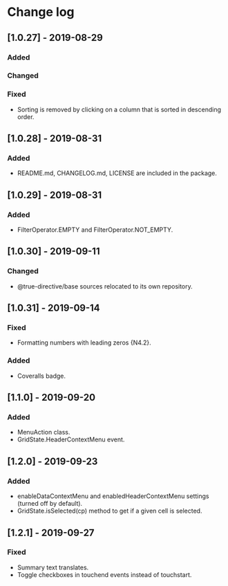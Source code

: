 # Change log


## [1.0.27] - 2019-08-29

### Added

### Changed

### Fixed

- Sorting is removed by clicking on a column that is sorted in descending order.

## [1.0.28] - 2019-08-31

### Added

- README.md, CHANGELOG.md, LICENSE are included in the package.

## [1.0.29] - 2019-08-31

### Added

- FilterOperator.EMPTY and FilterOperator.NOT_EMPTY.

## [1.0.30] - 2019-09-11

### Changed

- @true-directive/base sources relocated to its own repository.

## [1.0.31] - 2019-09-14

### Fixed

- Formatting numbers with leading zeros {N4.2}.

### Added

- Coveralls badge.

## [1.1.0] - 2019-09-20

### Added

- MenuAction class.
- GridState.HeaderContextMenu event.

## [1.2.0] - 2019-09-23

### Added

- enableDataContextMenu and enabledHeaderContextMenu settings (turned off by default).
- GridState.isSelected(cp) method to get if a given cell is selected.

## [1.2.1] - 2019-09-27

### Fixed

- Summary text translates.
- Toggle checkboxes in touchend events instead of touchstart.
